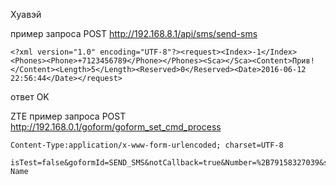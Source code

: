 Хуавэй

пример запроса POST http://192.168.8.1/api/sms/send-sms

```
<?xml version="1.0" encoding="UTF-8"?><request><Index>-1</Index><Phones><Phone>+7123456789</Phone></Phones><Sca></Sca><Content>Прив!</Content><Length>5</Length><Reserved>0</Reserved><Date>2016-06-12 22:56:44</Date></request>
```

ответ
OK


ZTE
пример запроса POST http://192.168.0.1/goform/goform_set_cmd_process
```
Content-Type:application/x-www-form-urlencoded; charset=UTF-8
```
```
isTest=false&goformId=SEND_SMS&notCallback=true&Number=%2B79158327039&sms_time=16%3B06%3B12%3B23%3B03%3B03%3B%2B3&MessageBody=041F04400438043204350442&ID=-1&encode_type=UNICODE
Name	
```
